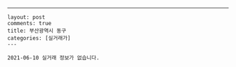 ---
    layout: post
    comments: true
    title: 부산광역시 동구
    categories: [실거래가]
    ---

    2021-06-10 실거래 정보가 없습니다.

    